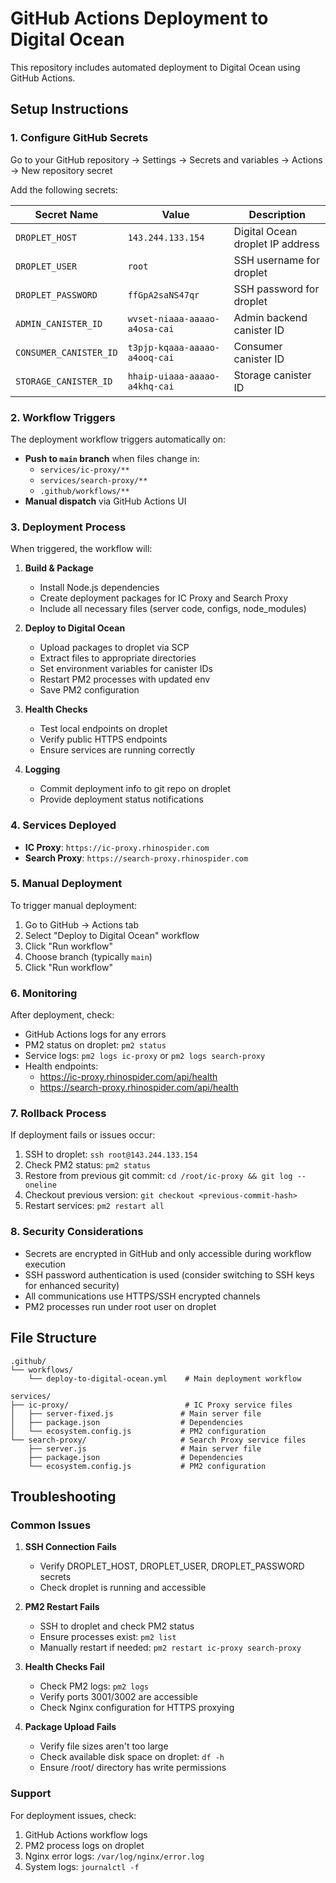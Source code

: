 # GitHub Actions Deployment to Digital Ocean

This repository includes automated deployment to Digital Ocean using GitHub Actions.

## Setup Instructions

### 1. Configure GitHub Secrets

Go to your GitHub repository → Settings → Secrets and variables → Actions → New repository secret

Add the following secrets:

| Secret Name | Value | Description |
|-------------|--------|-------------|
| `DROPLET_HOST` | `143.244.133.154` | Digital Ocean droplet IP address |
| `DROPLET_USER` | `root` | SSH username for droplet |
| `DROPLET_PASSWORD` | `ffGpA2saNS47qr` | SSH password for droplet |
| `ADMIN_CANISTER_ID` | `wvset-niaaa-aaaao-a4osa-cai` | Admin backend canister ID |
| `CONSUMER_CANISTER_ID` | `t3pjp-kqaaa-aaaao-a4ooq-cai` | Consumer canister ID |
| `STORAGE_CANISTER_ID` | `hhaip-uiaaa-aaaao-a4khq-cai` | Storage canister ID |

### 2. Workflow Triggers

The deployment workflow triggers automatically on:
- **Push to `main` branch** when files change in:
  - `services/ic-proxy/**`
  - `services/search-proxy/**` 
  - `.github/workflows/**`
- **Manual dispatch** via GitHub Actions UI

### 3. Deployment Process

When triggered, the workflow will:

1. **Build & Package**
   - Install Node.js dependencies
   - Create deployment packages for IC Proxy and Search Proxy
   - Include all necessary files (server code, configs, node_modules)

2. **Deploy to Digital Ocean**
   - Upload packages to droplet via SCP
   - Extract files to appropriate directories
   - Set environment variables for canister IDs
   - Restart PM2 processes with updated env
   - Save PM2 configuration

3. **Health Checks**
   - Test local endpoints on droplet
   - Verify public HTTPS endpoints
   - Ensure services are running correctly

4. **Logging**
   - Commit deployment info to git repo on droplet
   - Provide deployment status notifications

### 4. Services Deployed

- **IC Proxy**: `https://ic-proxy.rhinospider.com`
- **Search Proxy**: `https://search-proxy.rhinospider.com`

### 5. Manual Deployment

To trigger manual deployment:
1. Go to GitHub → Actions tab
2. Select "Deploy to Digital Ocean" workflow
3. Click "Run workflow"
4. Choose branch (typically `main`)
5. Click "Run workflow"

### 6. Monitoring

After deployment, check:
- GitHub Actions logs for any errors
- PM2 status on droplet: `pm2 status`
- Service logs: `pm2 logs ic-proxy` or `pm2 logs search-proxy`
- Health endpoints:
  - https://ic-proxy.rhinospider.com/api/health
  - https://search-proxy.rhinospider.com/api/health

### 7. Rollback Process

If deployment fails or issues occur:
1. SSH to droplet: `ssh root@143.244.133.154`
2. Check PM2 status: `pm2 status`
3. Restore from previous git commit: `cd /root/ic-proxy && git log --oneline`
4. Checkout previous version: `git checkout <previous-commit-hash>`
5. Restart services: `pm2 restart all`

### 8. Security Considerations

- Secrets are encrypted in GitHub and only accessible during workflow execution
- SSH password authentication is used (consider switching to SSH keys for enhanced security)
- All communications use HTTPS/SSH encrypted channels
- PM2 processes run under root user on droplet

## File Structure

```
.github/
└── workflows/
    └── deploy-to-digital-ocean.yml    # Main deployment workflow

services/
├── ic-proxy/                          # IC Proxy service files
│   ├── server-fixed.js               # Main server file
│   ├── package.json                  # Dependencies
│   └── ecosystem.config.js           # PM2 configuration
└── search-proxy/                     # Search Proxy service files
    ├── server.js                     # Main server file
    ├── package.json                  # Dependencies  
    └── ecosystem.config.js           # PM2 configuration
```

## Troubleshooting

### Common Issues

1. **SSH Connection Fails**
   - Verify DROPLET_HOST, DROPLET_USER, DROPLET_PASSWORD secrets
   - Check droplet is running and accessible

2. **PM2 Restart Fails** 
   - SSH to droplet and check PM2 status
   - Ensure processes exist: `pm2 list`
   - Manually restart if needed: `pm2 restart ic-proxy search-proxy`

3. **Health Checks Fail**
   - Check PM2 logs: `pm2 logs`
   - Verify ports 3001/3002 are accessible
   - Check Nginx configuration for HTTPS proxying

4. **Package Upload Fails**
   - Verify file sizes aren't too large
   - Check available disk space on droplet: `df -h`
   - Ensure /root/ directory has write permissions

### Support

For deployment issues, check:
1. GitHub Actions workflow logs
2. PM2 process logs on droplet  
3. Nginx error logs: `/var/log/nginx/error.log`
4. System logs: `journalctl -f`